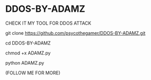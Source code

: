 # DDOS-BY-ADAMZ
CHECK IT MY TOOL FOR DDOS ATTACK


 git clone https://github.com/psycothegamer/DDOS-BY-ADAMZ.git




cd DDOS-BY-ADAMZ


chmod +x ADAMZ.py


python ADAMZ.py


(FOLLOW ME FOR MORE)
